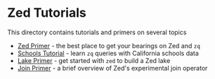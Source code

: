 # Zed Tutorials

This directory contains tutorials and primers on several topics
* [Zed Primer](zed-primer.md) - the best place to get your bearings on Zed and `zq`
* [Schools Tutorial](schools.md) - learn `zq` queries with California schools data
* [Lake Primer](lake.md) - get started with `zed` to build a Zed lake
* [Join Primer](join.md) - a brief overview of Zed's experimental join operator

